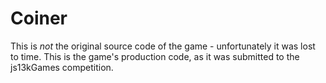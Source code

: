 # Coiner

This is *not* the original source code of the game - unfortunately it was lost to time.
This is the game's production code, as it was submitted to the js13kGames competition.